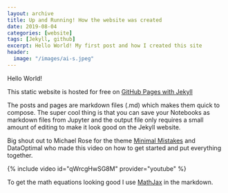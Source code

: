 ```yaml
---
layout: archive
title: Up and Running! How the website was created
date: 2019-08-04
categories: [website]
tags: [Jekyll, github]
excerpt: Hello World! My first post and how I created this site
header:
  image: "/images/ai-s.jpeg"
---
```

Hello World!

This static website is hosted for free on [GitHub Pages with Jekyll](https://help.github.com/en/articles/about-github-pages-and-jekyll)

The posts and pages are markdown files (.md) which makes them quick to compose.  The super cool thing is that you can save your Notebooks as markdown files from Jupyter and the output file only requires a small amount of editing to make it look good on the Jekyll website. 

Big shout out to Michael Rose for the theme [Minimal Mistakes](https://mmistakes.github.io/minimal-mistakes/) and DataOptimal who made this video on how to get started and put everything together.

{% include video id="qWrcgHwSG8M" provider="youtube" %}

To get the math equations looking good I use [MathJax](https://www.mathjax.org/) in the markdown.

<script src="https://utteranc.es/client.js"
        repo="getting-to-know-julia"
        issue-term="pathname"
        theme="github-light"
        crossorigin="anonymous"
        async>
</script>